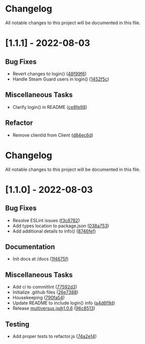 # Changelog

All notable changes to this project will be documented in this file.

# [1.1.1] - 2022-08-03

## Bug Fixes

- Revert changes to login() ([48f99f6](https://github.com/ElijahPepe/multiversus.js/commit/48f99f6b3a21e5950a7ea5b9b2063dc1aa0b6175))
- Handle Steam Guard users in login() ([1452f5c](https://github.com/ElijahPepe/multiversus.js/commit/1452f5cabde1ebeae8d8aac1c9e5318d6b46b4d5))

## Miscellaneous Tasks

- Clarify login() in README ([ce8fe98](https://github.com/ElijahPepe/multiversus.js/commit/ce8fe986b9567a51c1c4948e7c9948cea7eb00a5))

## Refactor

- Remove clientId from Client ([d84ec6d](https://github.com/ElijahPepe/multiversus.js/commit/d84ec6d38425773e5d212a8600330f19887f2c1d))

# Changelog

All notable changes to this project will be documented in this file.

# [1.1.0] - 2022-08-03

## Bug Fixes

- Resolve ESLint issues ([f3c8782](https://github.com/ElijahPepe/multiversus.js/commit/f3c878249458836feeb52523ceb2c83e6b9d3a6a))
- Add types location to package.json ([038a753](https://github.com/ElijahPepe/multiversus.js/commit/038a7538c539a7db56dcd5b9d6994fcc070135f9))
- Add additional details to info() ([8746fef](https://github.com/ElijahPepe/multiversus.js/commit/8746fef18ed78d487f811739af98a499b0dbacaf))

## Documentation

- Init docs at /docs ([1f4675f](https://github.com/ElijahPepe/multiversus.js/commit/1f4675f2bfe1b973c04a0cd0e743debb18ee61ee))

## Miscellaneous Tasks

- Add ci to commitlint ([77592d3](https://github.com/ElijahPepe/multiversus.js/commit/77592d3807da7e9d4ff3d320e49f248a7ab62bd3))
- Initialize .github files ([26e7388](https://github.com/ElijahPepe/multiversus.js/commit/26e7388cd0cff81a4bd34f90c238a14502b76004))
- Housekeeping ([790fa54](https://github.com/ElijahPepe/multiversus.js/commit/790fa54b4c6d3cc08df8753f9225a128e20ca415))
- Update README to include login() info ([a4d6f9d](https://github.com/ElijahPepe/multiversus.js/commit/a4d6f9d29a0f8eaaa5f29f619991b0d8aaea1dbc))
- Release multiversus.js@1.0.6 ([96c8513](https://github.com/ElijahPepe/multiversus.js/commit/96c8513473defba6bb385d960db9f1a186ee531a))

## Testing

- Add proper tests to refactor.js ([74a2e14](https://github.com/ElijahPepe/multiversus.js/commit/74a2e14413b1ee884e3337e501b51fe8e6798d49))
